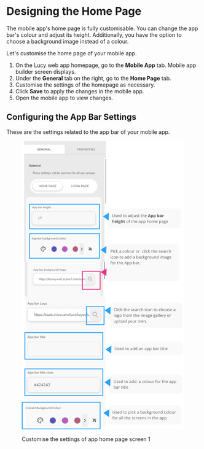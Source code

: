 # Designing the Home Page

The mobile app's home page is fully customisable. You can change the app bar's colour and adjust its height. Additionally, you have the option to choose a background image instead of a colour.

Let's customise the home page of your mobile app.

1. On the Lucy web app homepage, go to the **Mobile App** tab. Mobile app builder screen displays.
2. Under the **General** tab on the right, go to the **Home Page** tab.
3. Customise the settings of the homepage as necessary.
4. Click **Save** to apply the changes in the mobile app.
5. Open the mobile app to view changes.

## Configuring the App Bar Settings

These are the settings related to the app bar of your mobile app.

<figure><img src="../../.gitbook/assets/App Home page settings_1_3.png" alt="" width="563"><figcaption><p>Customise the settings of app home page screen 1</p></figcaption></figure>
